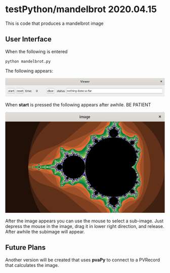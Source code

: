 # testPython/mandelbrot 2020.04.15

This is code that produces a mandelbrot image

## User Interface

When the following is entered

    python mandelbrot.py

The following appears:

![viewer window](viewer.png)

When **start** is pressed the following appears after awhile. BE PATIENT

![image window](image.png)

After the image appears you can use the mouse to select a sub-image.
Just depress the mouse in the image, drag it in lower right direction, and release.
After awhile the subimage will appear.

## Future Plans

Another version will be created that uses **pvaPy** to connect to a PVRecord that calculates the image.
